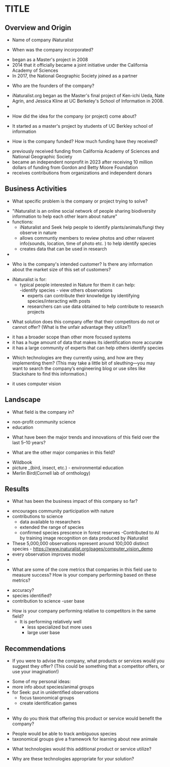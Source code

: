 # TITLE

## Overview and Origin

* Name of company
iNaturalist

* When was the company incorporated?
 - began as a Master's project in 2008
 -  2014 that it officially became a joint initiative under the California Academy of Sciences
 - In 2017, the National Geographic Society joined as a partner

* Who are the founders of the company?
 - iNaturalist.org began as the Master's final project of Ken-ichi Ueda, Nate Agrin, and Jessica Kline at UC Berkeley's School of Information in 2008.
 - 

* How did the idea for the company (or project) come about?
 - It started as a master's project by students of UC Berkley school of information
* How is the company funded? How much funding have they received?
- previously received funding from California Academy of Sciences and National Geographic Society
- became an independent nonprofit in 2023 after receiving 10 million dollars of funding from Gordon and Betty Moore Foundation
- receives contributions from organizations and independent donars 

## Business Activities

* What specific problem is the company or project trying to solve?
 - "iNaturalist is an online social network of people sharing biodiversity information to help each other learn about nature"
 - functions:
    - iNaturalist and Seek help people to identify plants/animals/fungi they observe in nature
    -  allows communtiy members to review photos and other relavent info(sounds, location, time of photo etc. ) to help identify species
    - creates data that can be used in research 
 -

* Who is the company's intended customer? Is there any information about the market size of this set of customers?
- iNaturalist is for:
  - typical people interested in Nature for them it can help:   
        -identify species 
        - view others observations
    - experts can contribute their knowledge by identifying species/interacting with posts
    - researchers can use data obtained to help contribute to research projects

* What solution does this company offer that their competitors do not or cannot offer? (What is the unfair advantage they utilize?)
- it has a broader scope than other more focused systems
- it has a huge amount of data that makes its identification more accurate
- it has a large community of experts that can help others identify species

* Which technologies are they currently using, and how are they implementing them? (This may take a little bit of sleuthing&mdash;you may want to search the company’s engineering blog or use sites like Stackshare to find this information.)
- it uses computer vision


## Landscape

* What field is the company in?
- non-profit community science
- education
* What have been the major trends and innovations of this field over the last 5&ndash;10 years?

* What are the other major companies in this field?
- Wildbook
- picture _(bird, insect, etc.) - environmental education
- Merlin Bird(Cornell lab of ornthology)

## Results

* What has been the business impact of this company so far?
- encourages community participation with nature
- contributions to science
    - data available to researchers
    - extended the range of species
    - confirmed species prescence in forest reserves
-Contributed to AI by training image recognition on data produced by iNaturalist
- These 5,000,000 observations represent around 100,000 distinct species - https://www.inaturalist.org/pages/computer_vision_demo
 - every observation improves model
- 

* What are some of the core metrics that companies in this field use to measure success? How is your company performing based on these metrics?
 - accuracy?
 - species identified?
 - contribution to science
 -user base

* How is your company performing relative to competitors in the same field?
    - It is performing relatively well
        - less specialized but more uses
        - large user base

## Recommendations

* If you were to advise the company, what products or services would you suggest they offer? (This could be something that a competitor offers, or use your imagination!)
- Some of my personal ideas:
 - more info about species/animal groups
 - for Seek: put in unidentified observations
   - focus taxonomical groups
   - create identification games
 -  


* Why do you think that offering this product or service would benefit the company?

- People would be able to track ambiguous species
- taxonomical groups give a framework for learning about new animale

* What technologies would this additional product or service utilize?

* Why are these technologies appropriate for your solution?